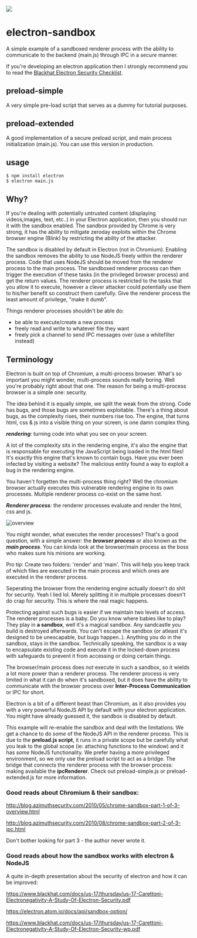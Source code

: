 ![](https://i.ytimg.com/vi/8YP_nOCO-4Q/maxresdefault.jpg)

# electron-sandbox
A simple example of a sandboxed renderer process with the ability to communicate to the backend (main.js) through IPC in a _secure_ manner.

If you're developing an electron application then I strongly recommend you to read the [Blackhat Electron Security Checklist](https://www.blackhat.com/docs/us-17/thursday/us-17-Carettoni-Electronegativity-A-Study-Of-Electron-Security-wp.pdf).

## preload-simple
A very simple pre-load script that serves as a dummy for tutorial purposes.

## preload-extended
A good implementation of a secure preload script, and main process initialization (main.js). 
You can use this version in production.

## usage

```
$ npm install electron
$ electron main.js
```

## Why?
If you're dealing with potentially untrusted content (displaying videos,images, text, etc..) in your Electron application, then you should run it with the sandbox enabled. The sandbox provided by Chrome is very strong, it has the ability to mitigate zeroday exploits within the Chrome browser engine (Blink) by restricting the ability of the attacker.

The sandbox is disabled by default in Electron (not in Chromium). Enabling the sandbox removes the ability to use NodeJS freely within the renderer process. Code that uses NodeJS should be moved from the renderer process to the main process. The sandboxed renderer process can then trigger the execution of these tasks (in the privileged browser process) and get the return values. The renderer process is restricted to the tasks that you allow it to execute, however a clever attacker could potentially use them to his/her benefit so construct them carefully. Give the renderer process the least amount of privilege, "make it dumb". 

Things renderer processes shouldn't be able do:
* be able to execute/create a new process
* freely read and write to whatever file they want
* freely pick a channel to send IPC messages over (use a whitefilter instead)

## Terminology
Electron is built on top of Chromium, a multi-process browser.  What's so important you might wonder, multi-process sounds really boring. Well you're probably right about that one. The reason for being a multi-process browser is a simple one: security. 

The idea behind it is equally simple, we split the weak from the strong. Code has bugs, and those bugs are sometimes exploitable. There's a thing about bugs, as the complexity rises, their numbers rise too. The engine, that turns html, css & js into a visible thing on your screen, is one damn complex thing. 

_**rendering**_: turning code into what you see on your screen.

A lot of the complexity sits in the rendering engine, it's also the engine that is responsable for executing the JavaScript being loaded in the html files!
It's exactly this engine that's known to contain bugs. Have you ever been infected by visiting a website? The malicious entity found a way to exploit a bug in the rendering engine. 

You haven't forgetten the multi-process thing right? Well the chromium browser actually executes this vulnerable rendering engine in its own processes. Multiple renderer process co-exist on the same host. 

_**Renderer process**:_ the renderer processes evaluate and render the html, css and js.

![overview](https://www.chromium.org/developers/design-documents/site-isolation/ChromeSiteIsolationProject-arch.png?attredirects=0)

You might wonder, what executes the render processes? That's a good question, with a simple answer:
the _**browser process**_ or also known as the _**main process**_. You can kinda look at the browser/main process as the boss who makes sure his minions are working. 

Pro tip: Create two folders: 'render' and 'main'. This will help you keep track of which files are executed in the main process and which ones are executed in the renderer process.

Seperating the browser from the rendering engine actually doesn't do shit for security. Yeah I lied lol. Merely splitting it in multiple processes doesn't do crap for security. This is where the real magic happens.

Protecting against such bugs is easier if we maintain two levels of access. The renderer processes is a baby. Do you know where babies like to play? They play in **a sandbox**, well it's a magical sandbox. Any sandcastle you build is destroyed afterwards. You can't escape the sandbox (or atleast it's designed to be unescapable, but bugs happen..). Anything you do in the sandbox, stays in the sandbox. Technically speaking, the sandbox is a way to encapsulate existing code and execute it in the locked-down process with safeguards to prevent it from accessing or doing certain things. 

The browser/main process does *not* execute in such a sandbox, so it wields a lot more power than a renderer process. The renderer process is very limited in what it can do when it's sandboxed, but it does have the ability to communicate with the browser process over **Inter-Process Communication** or IPC for short. 

Electron is a bit of a different beast than Chromium, as it also provides you with a very powerful NodeJS API by default with your electron application. You might have already guessed it, the sandbox is disabled by default. 

This example will re-enable the sandbox and deal with the limitations. We get a chance to do _some_ of the NodeJS API in the renderer process. This is due to the **preload.js script**, it runs in a private scope  but be carefully what you leak to the global scope (ie: attaching functions to the window) and it has _some_ NodeJS functionality. We prefer having a more privileged environment, so we only use the preload script to act as a bridge. The bridge that connects the renderer process with the browser process: making available the **ipcRenderer**. Check out preload-simple.js or preload-extended.js for more information. 

### Good reads about Chromium & their sandbox:

http://blog.azimuthsecurity.com/2010/05/chrome-sandbox-part-1-of-3-overview.html

http://blog.azimuthsecurity.com/2010/08/chrome-sandbox-part-2-of-3-ipc.html

Don't bother looking for part 3 - the author never wrote it.

### Good reads about how the sandbox works with electron & NodeJS

A quite in-depth presentation about the security of electron and how it can be improved:

https://www.blackhat.com/docs/us-17/thursday/us-17-Carettoni-Electronegativity-A-Study-Of-Electron-Security.pdf

https://electron.atom.io/docs/api/sandbox-option/

https://www.blackhat.com/docs/us-17/thursday/us-17-Carettoni-Electronegativity-A-Study-Of-Electron-Security-wp.pdf

